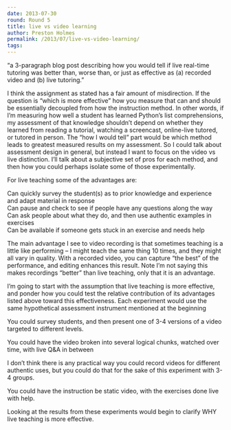 ```yaml
---
date: 2013-07-30
round: Round 5
title: live vs video learning
author: Preston Holmes
permalink: /2013/07/live-vs-video-learning/
tags:
---
```

&#8220;a 3-paragraph blog post describing how you would tell if live real-time tutoring was better than, worse than, or just as effective as (a) recorded video and (b) live tutoring.&#8221;

I think the assignment as stated has a fair amount of misdirection. If the question is &#8220;which is more effective&#8221; how you measure that can and should be essentially decoupled from how the instruction method. In other words, if I&#8217;m measuring how well a student has learned Python&#8217;s list comprehensions, my assessment of that knowledge shouldn&#8217;t depend on whether they learned from reading a tutorial, watching a screencast, online-live tutored, or tutored in person. The &#8220;how I would tell&#8221; part would be which method leads to greatest measured results on my assessment. So I could talk about assessment design in general, but instead I want to focus on the video vs live distinction. I&#8217;ll talk about a subjective set of pros for each method, and then how you could perhaps isolate some of those experimentally.

For live teaching some of the advantages are:

Can quickly survey the student(s) as to prior knowledge and experience and adapt material in response  
Can pause and check to see if people have any questions along the way  
Can ask people about what they do, and then use authentic examples in exercises  
Can be available if someone gets stuck in an exercise and needs help

The main advantage I see to video recording is that sometimes teaching is a little like performing &#8211; I might teach the same thing 10 times, and they might all vary in quality. With a recorded video, you can capture &#8220;the best&#8221; of the performance, and editing enhances this result. Note I&#8217;m not saying this makes recordings &#8220;better&#8221; than live teaching, only that it is an advantage.

I&#8217;m going to start with the assumption that live teaching is more effective, and ponder how you could test the relative contribution of its advantages listed above toward this effectiveness. Each experiment would use the same hypothetical assessment instrument mentioned at the beginning

You could survey students, and then present one of 3-4 versions of a video targeted to different levels.

You could have the video broken into several logical chunks, watched over time, with live Q&A in between

I don&#8217;t think there is any practical way you could record videos for different authentic uses, but you could do that for the sake of this experiment with 3-4 groups.

You could have the instruction be static video, with the exercises done live with help.

Looking at the results from these experiments would begin to clarify WHY live teaching is more effective.
